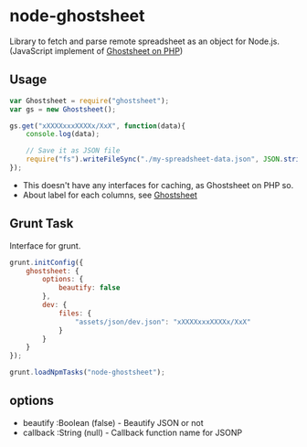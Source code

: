 
# node-ghostsheet

Library to fetch and parse remote spreadsheet as an object for Node.js.
(JavaScript implement of [Ghostsheet on PHP](http://github.com/mach3/ghostsheet))

## Usage

```javascript
var Ghostsheet = require("ghostsheet");
var gs = new Ghostsheet();

gs.get("xXXXXxxxXXXXx/XxX", function(data){
    console.log(data);

    // Save it as JSON file
    require("fs").writeFileSync("./my-spreadsheet-data.json", JSON.stringify(data));
});
```

- This doesn't have any interfaces for caching, as Ghostsheet on PHP so.
- About label for each columns, see [Ghostsheet](http://github.com/mach3/ghostsheet)

## Grunt Task

Interface for grunt.

```javascript
grunt.initConfig({
	ghostsheet: {
		options: {
			beautify: false
		},
		dev: {
			files: {
				"assets/json/dev.json": "xXXXXxxxXXXXx/XxX"
			}
		}
	}
});

grunt.loadNpmTasks("node-ghostsheet");
```

## options

- beautify :Boolean (false) - Beautify JSON or not
- callback :String (null) - Callback function name for JSONP
